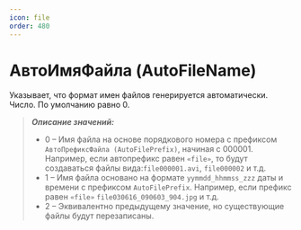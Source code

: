 ```yaml
---
icon: file
order: 480
---
```


# АвтоИмяФайла (AutoFileName)

Указывает, что формат имен файлов генерируется автоматически. Число. По умолчанию равно 0. 
> ***Описание значений:***  
> * 0 – Имя файла на основе порядкового номера c префиксом `АвтоПрефиксФайла (AutoFilePrefix)`, начиная с 000001. Например, если автопрефикс равен `«file»`, то будут создаваться файлы вида:`file000001.avi`, `file000002` и т.д.   
> * 1 – Имя файла основано на формате `yymmdd_hhmmss_zzz` даты и времени с префиксом `AutoFilePrefix`. Например, если префикс равен `«file»` `file030616_090603_904.jpg` и т.д.  
> * 2 – Эквивалентно предыдущему значение, но существующие файлы будут перезаписаны.
